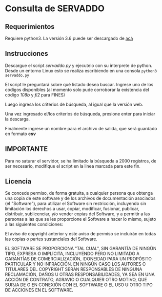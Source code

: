 # Consulta de SERVADDO

## Requerimientos

Requiere python3. La versión 3.6 puede ser descargado de [acá](https://www.python.org/downloads/)

## Instrucciones

Descargue el script *servaddo.py* y ejecutelo con su interprete de python.
Desde un entorno Linux esto se realiza escribiendo en una consola
`python3 servaddo.py`

El script le preguntará sobre qué listado desea buscar. Ingrese uno de los códigos disponibles
(al momento solo pude corroborar la existencia del código *108b* y *fl2* para FINES)

Luego ingresa los criterios de búsqueda, al igual que la versión web.

Una vez ingresado el/los criterios de búsqueda, presione enter para iniciar la descarga.

Finalmente ingrese un nombre para el archivo de salida, que será guardado en formato **csv**

## IMPORTANTE

Para no saturar el servidor, se ha limitado la búsqueda a 2000 registros, de ser necesario, modifique el script en la linea marcada para este fin.


## Licencia

Se concede permiso, de forma gratuita, a cualquier persona que obtenga una copia de este software y de los archivos de documentación asociados (el "Software"), para utilizar el Software sin restricción, incluyendo sin limitación los derechos a usar, copiar, modificar, fusionar, publicar, distribuir, sublicenciar, y/o vender copias del Software, y a permitir a las personas a las que se les proporcione el Software a hacer lo mismo, sujeto a las siguientes condiciones:

El aviso de copyright anterior y este aviso de permiso se incluirán en todas las copias o partes sustanciales del Software.

EL SOFTWARE SE PROPORCIONA "TAL CUAL", SIN GARANTÍA DE NINGÚN TIPO, EXPRESA O IMPLÍCITA, INCLUYENDO PERO NO LIMITADO A GARANTÍAS DE COMERCIALIZACIÓN, IDONEIDAD PARA UN PROPÓSITO PARTICULAR Y NO INFRACCIÓN. EN NINGÚN CASO LOS AUTORES O TITULARES DEL COPYRIGHT SERÁN RESPONSABLES DE NINGUNA RECLAMACIÓN, DAÑOS U OTRAS RESPONSABILIDADES, YA SEA EN UNA ACCIÓN DE CONTRATO, AGRAVIO O CUALQUIER OTRO MOTIVO, QUE SURJA DE O EN CONEXIÓN CON EL SOFTWARE O EL USO U OTRO TIPO DE ACCIONES EN EL SOFTWARE.
